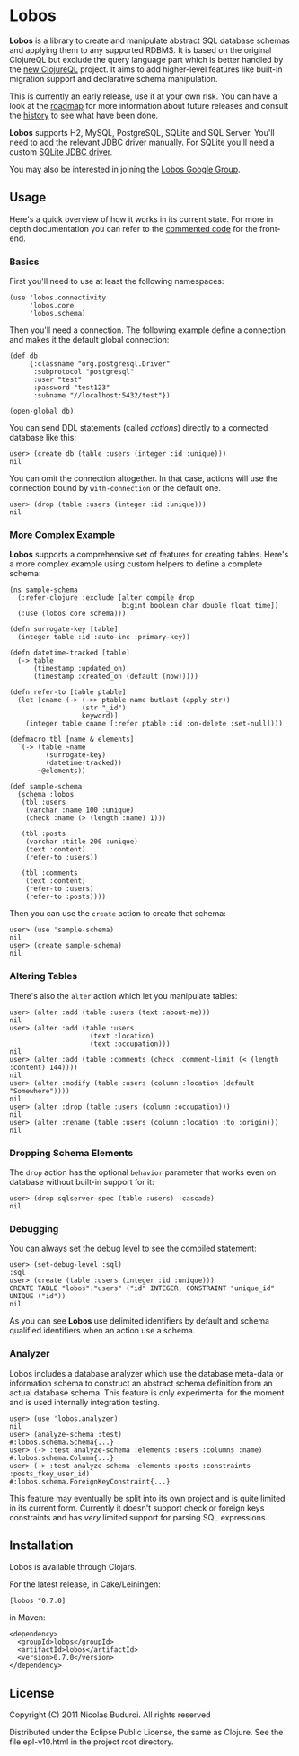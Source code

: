 # Lobos

**Lobos** is a library to create and manipulate abstract SQL database
schemas and applying them to any supported RDBMS. It is based on the
original ClojureQL but exclude the query language part which is better
handled by the [new ClojureQL] project. It aims to add higher-level
features like built-in migration support and declarative schema
manipulation.

This is currently an early release, use it at your own risk. You can
have a look at the [roadmap] for more information about future releases
and consult the [history] to see what have been done.

**Lobos** supports H2, MySQL, PostgreSQL, SQLite and SQL Server. You'll
need to add the relevant JDBC driver manually. For SQLite you'll need a
custom [SQLite JDBC driver].

You may also be interested in joining the [Lobos Google Group].

## Usage

Here's a quick overview of how it works in its current state. For more
in depth documentation you can refer to the [commented code] for the
front-end.

### Basics

First you'll need to use at least the following namespaces:
    
    (use 'lobos.connectivity
         'lobos.core
         'lobos.schema)

Then you'll need a connection. The following example define a connection
and makes it the default global connection:
    
    (def db
         {:classname "org.postgresql.Driver"
          :subprotocol "postgresql"
          :user "test"
          :password "test123"
          :subname "//localhost:5432/test"})

    (open-global db)

You can send DDL statements (called *actions*) directly to a connected
database like this:

    user> (create db (table :users (integer :id :unique)))
    nil

You can omit the connection altogether. In that case, actions will use
the connection bound by `with-connection` or the default one.

    user> (drop (table :users (integer :id :unique)))
    nil

### More Complex Example

**Lobos** supports a comprehensive set of features for creating tables.
Here's a more complex example using custom helpers to define a complete
schema:

    (ns sample-schema
      (:refer-clojure :exclude [alter compile drop
                                bigint boolean char double float time])
      (:use (lobos core schema)))
    
    (defn surrogate-key [table]
      (integer table :id :auto-inc :primary-key))
    
    (defn datetime-tracked [table]
      (-> table
          (timestamp :updated_on)
          (timestamp :created_on (default (now)))))
    
    (defn refer-to [table ptable]
      (let [cname (-> (->> ptable name butlast (apply str))
                      (str "_id")
                      keyword)]
        (integer table cname [:refer ptable :id :on-delete :set-null])))
    
    (defmacro tbl [name & elements]
      `(-> (table ~name
             (surrogate-key)
             (datetime-tracked))
           ~@elements))
    
    (def sample-schema
      (schema :lobos
       (tbl :users
        (varchar :name 100 :unique)
        (check :name (> (length :name) 1)))
    
       (tbl :posts
        (varchar :title 200 :unique)
        (text :content)
        (refer-to :users))
    
       (tbl :comments
        (text :content)
        (refer-to :users)
        (refer-to :posts))))

Then you can use the `create` action to create that schema:

    user> (use 'sample-schema)
    nil
    user> (create sample-schema)
    nil

### Altering Tables

There's also the `alter` action which let you manipulate tables:

    user> (alter :add (table :users (text :about-me)))
    nil
    user> (alter :add (table :users
                        (text :location)
                        (text :occupation)))
    nil
    user> (alter :add (table :comments (check :comment-limit (< (length :content) 144))))
    nil
    user> (alter :modify (table :users (column :location (default "Somewhere"))))
    nil
    user> (alter :drop (table :users (column :occupation)))
    nil
    user> (alter :rename (table :users (column :location :to :origin)))
    nil

### Dropping Schema Elements

The `drop` action has the optional `behavior` parameter that works even
on database without built-in support for it:

    user> (drop sqlserver-spec (table :users) :cascade)
    nil

### Debugging

You can always set the debug level to see the compiled statement:

    user> (set-debug-level :sql)
    :sql
    user> (create (table :users (integer :id :unique)))
    CREATE TABLE "lobos"."users" ("id" INTEGER, CONSTRAINT "unique_id" UNIQUE ("id"))
    nil

As you can see **Lobos** use delimited identifiers by default and schema
qualified identifiers when an action use a schema.

### Analyzer

Lobos includes a database analyzer which use the database meta-data or
information schema to construct an abstract schema definition from an
actual database schema. This feature is only experimental for the
moment and is used internally integration testing.

    user> (use 'lobos.analyzer)
    nil
    user> (analyze-schema :test)
    #:lobos.schema.Schema{...}
    user> (-> :test analyze-schema :elements :users :columns :name)
    #:lobos.schema.Column{...}
    user> (-> :test analyze-schema :elements :posts :constraints :posts_fkey_user_id)
    #:lobos.schema.ForeignKeyConstraint{...}

This feature may eventually be split into its own project and is quite
limited in its current form. Currently it doesn't support check or
foreign keys constraints and has *very* limited support for parsing SQL
expressions.

## Installation

Lobos is available through Clojars.

For the latest release, in Cake/Leiningen:

    [lobos "0.7.0]

in Maven:

    <dependency>
      <groupId>lobos</groupId>
      <artifactId>lobos</artifactId>
      <version>0.7.0</version>
    </dependency>

## License

Copyright (C) 2011 Nicolas Buduroi. All rights reserved

Distributed under the Eclipse Public License, the same as Clojure. See
the file epl-v10.html in the project root directory.

[new ClojureQL]: https://github.com/LauJensen/clojureql
[roadmap]: https://github.com/budu/lobos/blob/master/roadmap.md
[history]: https://github.com/budu/lobos/blob/master/history.md
[SQLite JDBC driver]: https://github.com/budu/sqlitejdbc
[commented code]: http://budu.github.com/lobos/doc/uberdoc.frontend.html
[Lobos Google Group]: http://groups.google.com/group/lobos-library
